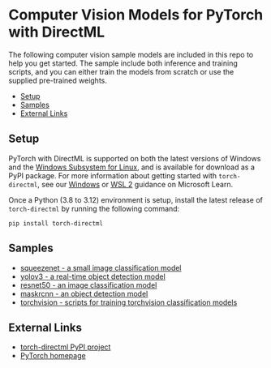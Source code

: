 # Computer Vision Models for PyTorch with DirectML <!-- omit in toc -->

The following computer vision sample models are included in this repo to help you get started. The sample include both inference and training scripts, and you can either train the models from scratch or use the supplied pre-trained weights.

- [Setup](#setup)
- [Samples](#samples)
- [External Links](#external-links)

## Setup

PyTorch with DirectML is supported on both the latest versions of Windows and the [Windows Subsystem for Linux](https://docs.microsoft.com/windows/wsl/about), and is available for download as a PyPI package. For more information about getting started with `torch-directml`, see our [Windows](https://learn.microsoft.com/windows/ai/directml/pytorch-windows) or [WSL 2](https://learn.microsoft.com/windows/ai/directml/pytorch-wsl) guidance on Microsoft Learn.

Once a Python (3.8 to 3.12) environment is setup, install the latest release of `torch-directml` by running the following command:
```
pip install torch-directml
```

## Samples
* [squeezenet - a small image classification model](./squeezenet)
* [yolov3 - a real-time object detection model](./yolov3/)
* [resnet50 - an image classification model](./resnet50)
* [maskrcnn - an object detection model](./objectDetection/maskrcnn/)
* [torchvision - scripts for training torchvision classification models](./torchvision_classification/)

## External Links

* [torch-directml PyPI project](https://pypi.org/project/torch-directml/)
* [PyTorch homepage](https://pytorch.org/)
